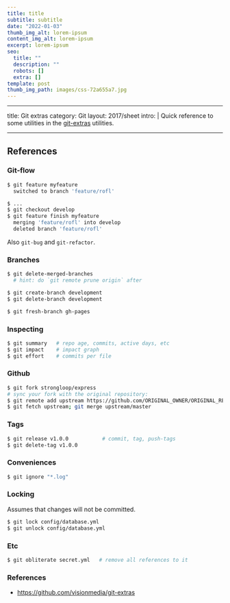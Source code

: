 ```yaml
---
title: title
subtitle: subtitle
date: "2022-01-03"
thumb_img_alt: lorem-ipsum
content_img_alt: lorem-ipsum
excerpt: lorem-ipsum
seo:
  title: ""
  description: ""
  robots: []
  extra: []
template: post
thumb_img_path: images/css-72a655a7.jpg
---
```


---

title: Git extras
category: Git
layout: 2017/sheet
intro: |
Quick reference to some utilities in the [git-extras](https://github.com/tj/git-extras) utilities.

---

## References

### Git-flow

```sh
$ git feature myfeature
  switched to branch 'feature/rofl'

$ ...
$ git checkout develop
$ git feature finish myfeature
  merging 'feature/rofl' into develop
  deleted branch 'feature/rofl'
```

Also `git-bug` and `git-refactor`.

### Branches

```sh
$ git delete-merged-branches
  # hint: do `git remote prune origin` after

$ git create-branch development
$ git delete-branch development

$ git fresh-branch gh-pages
```

### Inspecting

```sh
$ git summary   # repo age, commits, active days, etc
$ git impact    # impact graph
$ git effort    # commits per file
```

### Github

```sh
$ git fork strongloop/express
# sync your fork with the original repository:
$ git remote add upstream https://github.com/ORIGINAL_OWNER/ORIGINAL_REPOSITORY.git
$ git fetch upstream; git merge upstream/master
```

### Tags

```sh
$ git release v1.0.0           # commit, tag, push-tags
$ git delete-tag v1.0.0
```

### Conveniences

```sh
$ git ignore "*.log"
```

### Locking

Assumes that changes will not be committed.

```sh
$ git lock config/database.yml
$ git unlock config/database.yml
```

### Etc

```sh
$ git obliterate secret.yml   # remove all references to it
```

### References

- https://github.com/visionmedia/git-extras

